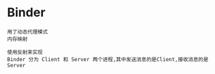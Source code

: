 # Binder 

    用了动态代理模式
    内存映射

    使用反射来实现
    Binder 分为 Client 和 Server 两个进程,其中发送消息的是Client,接收消息的是Server
